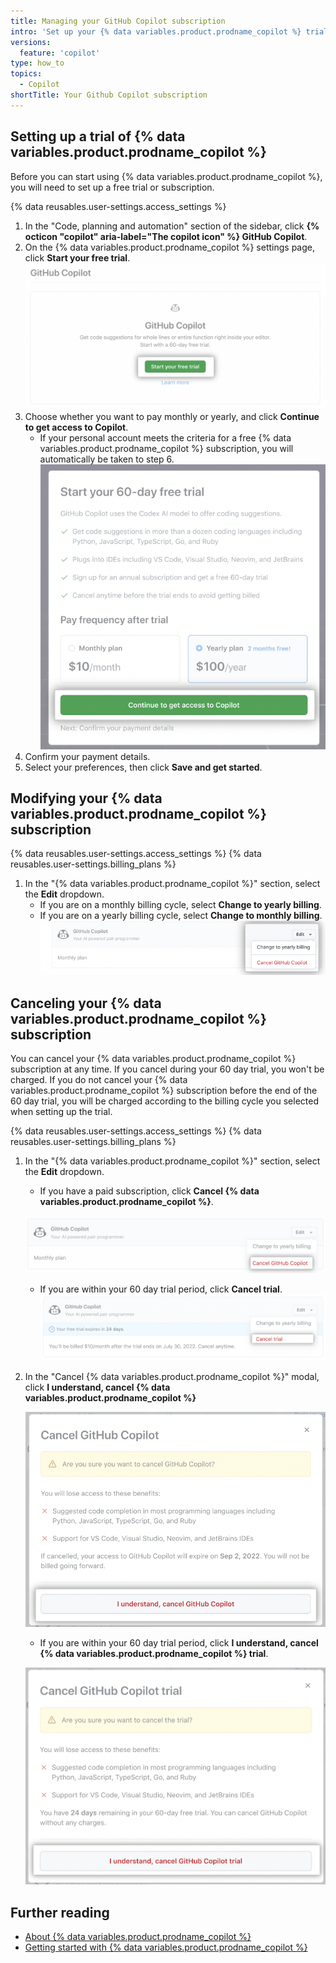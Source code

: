 ```yaml
---
title: Managing your GitHub Copilot subscription
intro: 'Set up your {% data variables.product.prodname_copilot %} trial and manage your subscription.'
versions:
  feature: 'copilot'
type: how_to
topics:
  - Copilot
shortTitle: Your Github Copilot subscription
---
```


## Setting up a trial of {% data variables.product.prodname_copilot %} 

Before you can start using {% data variables.product.prodname_copilot %}, you will need to set up a free trial or subscription.

{% data reusables.user-settings.access_settings %}
1. In the "Code, planning and automation" section of the sidebar, click **{% octicon "copilot" aria-label="The copilot icon" %} GitHub Copilot**.
2. On the {% data variables.product.prodname_copilot %} settings page, click **Start your free trial**. 
   ![Screenshot of GitHub Copilot settings with start your free trial button emphasized](/assets/images/help/copilot/copilot-settings-start-trial-button.png) 
3. Choose whether you want to pay monthly or yearly, and click **Continue to get access to Copilot**.
   - If your personal account meets the criteria for a free {% data variables.product.prodname_copilot %} subscription, you will automatically be taken to step 6.
  ![Screenshot of trial setup with Continue to get access to Copilot button emphasized](/assets/images/help/copilot/copilot-billing-cycle.png)
4. Confirm your payment details. 
5. Select your preferences, then click **Save and get started**.


## Modifying your {% data variables.product.prodname_copilot %} subscription

{% data reusables.user-settings.access_settings %}
{% data reusables.user-settings.billing_plans %}
1. In the "{% data variables.product.prodname_copilot %}" section, select the **Edit** dropdown.
   - If you are on a monthly billing cycle, select **Change to yearly billing**.
   - If you are on a yearly billing cycle, select **Change to monthly billing**.
   ![Screenshot of GitHub Copilot section on billing page with edit dropdown emphasized](/assets/images/help/copilot/copilot-settings-edit-dropdown.png)
   

## Canceling your {% data variables.product.prodname_copilot %} subscription

You can cancel your {% data variables.product.prodname_copilot %} subscription at any time. If you cancel during your 60 day trial, you won't be charged. If you do not cancel your {% data variables.product.prodname_copilot %} subscription before the end of the 60 day trial, you will be charged according to the billing cycle you selected when setting up the trial.

{% data reusables.user-settings.access_settings %}
{% data reusables.user-settings.billing_plans %}
1. In the "{% data variables.product.prodname_copilot %}" section, select the **Edit** dropdown.
   - If you have a paid subscription, click **Cancel {% data variables.product.prodname_copilot %}**.
   
   ![Screenshot of GitHub Copilot section on billing page with cancel GitHub Copilot option emphasized](/assets/images/help/copilot/copilot-billing-edit-dropdown.png)

   - If you are within your 60 day trial period, click **Cancel trial**.
   ![Screenshot of GitHub Copilot section on billing page with cancel trial option emphasized](/assets/images/help/copilot/copilot-cancel-trial.png)

2. In the "Cancel {% data variables.product.prodname_copilot %}" modal, click **I understand, cancel {% data variables.product.prodname_copilot %}**

   ![Screenshot of GitHub Copilot cancel modal with I understand, cancel GitHub Copilot button emphasized](/assets/images/help/copilot/copilot-cancel-modal.png)

   - If you are within your 60 day trial period, click **I understand, cancel {% data variables.product.prodname_copilot %} trial**.

   ![Screenshot of GitHub Copilot cancel trial modal with I understand, cancel trial button emphasized](/assets/images/help/copilot/copilot-trial-cancel-modal.png)

## Further reading

- [About {% data variables.product.prodname_copilot %}](/copilot/overview-of-github-copilot/about-github-copilot)
- [Getting started with {% data variables.product.prodname_copilot %}](/copilot/getting-started-with-github-copilot)

